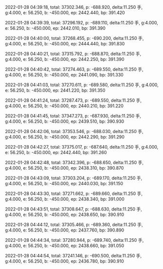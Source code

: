 2022-01-28 04:39:18, total: 37302.346, p: -688.920, delta:11.250 手, g:4.000, e: 56.250, b: -450.000, ep: 2442.440, bp: 391.420

2022-01-28 04:39:39, total: 37296.192, p: -689.110, delta:11.250 手, g:4.000, e: 56.250, b: -450.000, ep: 2442.010, bp: 391.390

2022-01-28 04:40:00, total: 37268.455, p: -690.200, delta:11.250 手, g:4.000, e: 56.250, b: -450.000, ep: 2444.440, bp: 391.830

2022-01-28 04:40:21, total: 37315.792, p: -688.870, delta:11.250 手, g:4.000, e: 56.250, b: -450.000, ep: 2442.250, bp: 391.390

2022-01-28 04:40:42, total: 37274.463, p: -689.550, delta:11.250 手, g:4.000, e: 56.250, b: -450.000, ep: 2441.090, bp: 391.330

2022-01-28 04:41:03, total: 37270.611, p: -689.580, delta:11.250 手, g:4.000, e: 56.250, b: -450.000, ep: 2441.220, bp: 391.350

2022-01-28 04:41:24, total: 37287.473, p: -689.550, delta:11.250 手, g:4.000, e: 56.250, b: -450.000, ep: 2440.210, bp: 391.220

2022-01-28 04:41:45, total: 37347.273, p: -687.930, delta:11.250 手, g:4.000, e: 56.250, b: -450.000, ep: 2439.510, bp: 390.930

2022-01-28 04:42:06, total: 37353.546, p: -688.030, delta:11.250 手, g:4.000, e: 56.250, b: -450.000, ep: 2442.290, bp: 391.290

2022-01-28 04:42:27, total: 37375.017, p: -687.640, delta:11.250 手, g:4.000, e: 56.250, b: -450.000, ep: 2442.440, bp: 391.260

2022-01-28 04:42:48, total: 37342.396, p: -688.650, delta:11.250 手, g:4.000, e: 56.250, b: -450.000, ep: 2438.310, bp: 390.870

2022-01-28 04:43:09, total: 37303.204, p: -689.170, delta:11.250 手, g:4.000, e: 56.250, b: -450.000, ep: 2440.030, bp: 391.150

2022-01-28 04:43:30, total: 37271.662, p: -689.660, delta:11.250 手, g:4.000, e: 56.250, b: -450.000, ep: 2438.340, bp: 391.000

2022-01-28 04:43:51, total: 37308.647, p: -688.630, delta:11.250 手, g:4.000, e: 56.250, b: -450.000, ep: 2438.650, bp: 390.910

2022-01-28 04:44:12, total: 37305.466, p: -689.360, delta:11.250 手, g:4.000, e: 56.250, b: -450.000, ep: 2437.760, bp: 390.890

2022-01-28 04:44:34, total: 37280.944, p: -689.740, delta:11.250 手, g:4.000, e: 56.250, b: -450.000, ep: 2438.660, bp: 391.050

2022-01-28 04:44:54, total: 37241.146, p: -690.500, delta:11.250 手, g:4.000, e: 56.250, b: -450.000, ep: 2436.780, bp: 390.910